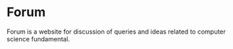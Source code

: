 # Forum
Forum is a website for discussion of queries and ideas related to computer science fundamental.
